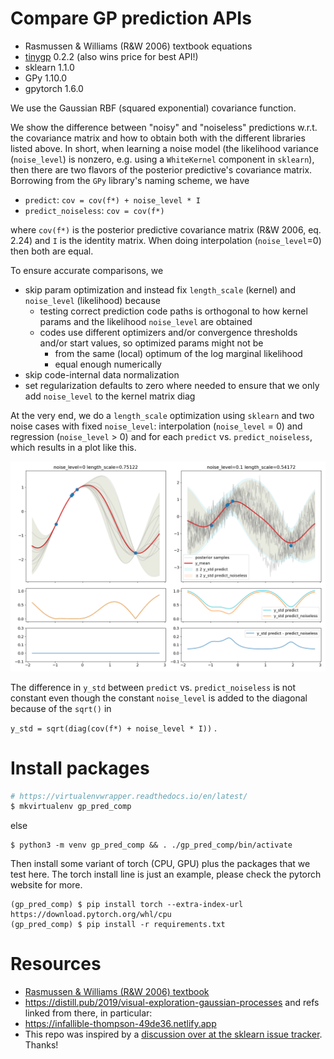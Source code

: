# Compare GP prediction APIs

* Rasmussen & Williams (R&W 2006) textbook equations
* [tinygp](https://github.com/dfm/tinygp) 0.2.2 (also wins price for best API!)
* sklearn 1.1.0
* GPy 1.10.0
* gpytorch 1.6.0

We use the Gaussian RBF (squared exponential) covariance function.

We show the difference between "noisy" and "noiseless" predictions w.r.t. the
covariance matrix and how to obtain both with the different libraries listed
above. In short, when learning a noise model (the likelihood variance
(`noise_level`) is nonzero, e.g. using a `WhiteKernel` component in `sklearn`),
then there are two flavors of the posterior predictive's covariance matrix.
Borrowing from the `GPy` library's naming scheme, we have

* `predict`: `cov = cov(f*) + noise_level * I`
* `predict_noiseless`: `cov = cov(f*)`

where `cov(f*)` is the posterior predictive covariance matrix (R&W 2006, eq.
2.24) and `I` is the identity matrix. When doing interpolation
(`noise_level`=0) then both are equal.

To ensure accurate comparisons, we

* skip param optimization and instead fix `length_scale` (kernel) and
  `noise_level` (likelihood) because
  * testing correct prediction code paths is orthogonal to how kernel params
    and the likelihood `noise_level` are obtained
  * codes use different optimizers and/or convergence thresholds and/or start
    values, so optimized params might not be
    * from the same (local) optimum of the log marginal likelihood
    * equal enough numerically
* skip code-internal data normalization
* set regularization defaults to zero where needed to ensure that we only add
  `noise_level` to the kernel matrix diag

At the very end, we do a `length_scale` optimization using `sklearn` and two
noise cases with fixed `noise_level`: interpolation (`noise_level` = 0) and
regression (`noise_level` > 0) and for each `predict` vs. `predict_noiseless`,
which results in a plot like this.

![](pics/gp.png)

The difference in `y_std` between `predict` vs. `predict_noiseless` is not
constant even though the constant `noise_level` is added to the diagonal
because of the `sqrt()` in

`y_std = sqrt(diag(cov(f*) + noise_level * I))` .

# Install packages

```sh
# https://virtualenvwrapper.readthedocs.io/en/latest/
$ mkvirtualenv gp_pred_comp
```

else

```
$ python3 -m venv gp_pred_comp && . ./gp_pred_comp/bin/activate
```

Then install some variant of torch (CPU, GPU) plus the packages that we test
here. The torch install line is just an example, please check the pytorch
website for more.

```
(gp_pred_comp) $ pip install torch --extra-index-url https://download.pytorch.org/whl/cpu
(gp_pred_comp) $ pip install -r requirements.txt
```

# Resources

* [Rasmussen & Williams (R&W 2006) textbook](http://www.gaussianprocess.org/gpml)
* <https://distill.pub/2019/visual-exploration-gaussian-processes> and refs
  linked from there, in particular:
* <https://infallible-thompson-49de36.netlify.app>
* This repo was inspired by a [discussion over at the sklearn issue
  tracker](https://github.com/scikit-learn/scikit-learn/issues/22945). Thanks!
